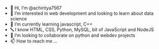- 👋 Hi, I’m @achintya7567
- 👀 I’m interested in web development and looking to learn about data science
- 🌱 I’m currently learning javascript, C++
- 🔤 I know HTML, CSS, Python, MySQL, bit of JavaScript and NodeJS
- 💞️ I’m looking to collaborate on python and webdev projects
- 📫 How to reach me ...

<!---
achintya7567/achintya7567 is a ✨ special ✨ repository because its `README.md` (this file) appears on your GitHub profile.
You can click the Preview link to take a look at your changes.
--->
